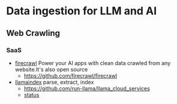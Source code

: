 # Data ingestion for LLM and AI

## Web Crawling

### SaaS

* [firecrawl](https://www.firecrawl.dev/)
  Power your AI apps with clean data crawled from any website.It's also open source
  + https://github.com/firecrawl/firecrawl
* [llamaindex](https://cloud.eu.llamaindex.ai)
  parse, extract, index
  + https://github.com/run-llama/llama_cloud_services
  + [status](https://llamaindex.statuspage.io/)
